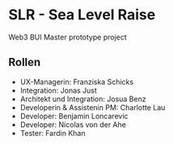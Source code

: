 # SLR - Sea Level Raise
Web3 BUI Master prototype project 

## Rollen
* UX-Managerin: Franziska Schicks
* Integration: Jonas Just
* Architekt und Integration: Josua Benz
* Developerin & Assistenin PM: Charlotte Lau
* Developer: Benjamin Loncarevic
* Developer: Nicolas von der Ahe
* Tester: Fardin Khan